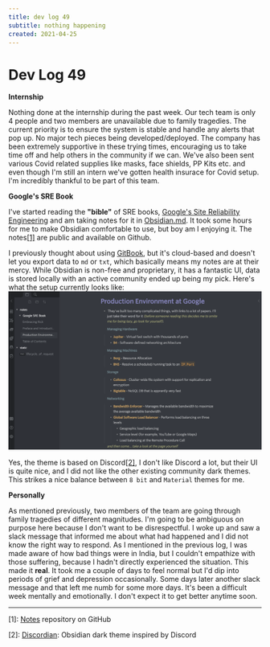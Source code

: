 ```yaml
---
title: dev log 49
subtitle: nothing happening
created: 2021-04-25
---
```

# Dev Log 49

**Internship**

Nothing done at the internship during the past week. Our tech team is only 4
people and two members are unavailable due to family tragedies. The current
priority is to ensure the system is stable and handle any alerts that pop up.
No major tech pieces being developed/deployed. The company has been extremely
supportive in these trying times, encouraging us to take time off and help
others in the community if we can. We've also been sent various Covid related
supplies like masks, face shields, PP Kits etc. and even though I'm still an
intern we've gotten health insurace for Covid setup. I'm incredibly thankful to
be part of this team.

**Google's SRE Book**

I've started reading the **"bible"** of SRE books, [Google's Site Reliability
Engineering](https://sre.google/sre-book/table-of-contents/) and am taking
notes for it in [Obsidian.md](https://obsidian.md/). It took some hours for me
to make Obsidian comfortable to use, but boy am I enjoying it. The
notes[[1]](#ref1) are public and available on Github.

I previously thought about using [GitBook](https://www.gitbook.com/), but it's
cloud-based and doesn't let you export data to `md` or `txt`, which basically
means my notes are at their mercy. While Obsidian is non-free and proprietary,
it has a fantastic UI, data is stored locally with an active community ended up
being my pick. Here's what the setup currently looks like:
![](./static/images/obsidian_notes.png)

Yes, the theme is based on Discord[[2]](#ref2), I don't like Discord a lot, but
their UI is quite nice, and I did not like the other existing community dark
themes. This strikes a nice balance between `8 bit` and `Material` themes for
me.

**Personally**

As mentioned previously, two members of the team are going through family
tragedies of different magnitudes. I'm going to be ambiguous on purpose here
because I don't want to be disrespectful. I woke up and saw a slack message
that informed me about what had happened and I did not know the right way to
respond. As I mentioned in the previous log, I was made aware of how bad things
were in India, but I couldn't empathize with those suffering, because I hadn't
directly experienced the situation. This made it **real**. It took me a couple
of days to feel normal but I'd dip into periods of grief and depression
occasionally. Some days later another slack message and that left me numb for
some more days. It's been a difficult week mentally and emotionally. I don't
expect it to get better anytime soon.

---

[1]: [Notes](https://github.com/awalvie/notes) repository on GitHub

[2]: [Discordian](https://github.com/radekkozak/discordian): Obsidian dark
theme inspired by Discord
